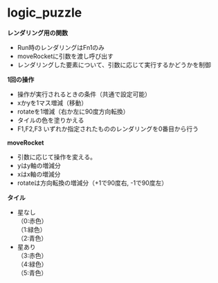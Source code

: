 # logic_puzzle

**レンダリング用の関数**
 - Run時のレンダリングはFn1のみ
 - moveRocketに引数を渡し呼び出す
 - レンダリングした要素について、引数に応じて実行するかどうかを制御

**1回の操作**
 - 操作が実行されるときの条件（共通で設定可能）
 - xかyを1マス増減（移動）
 - rotateを1増減（右か左に90度方向転換）
 - タイルの色を塗りかえる
 - F1,F2,F3 いずれか指定されたもののレンダリングを0番目から行う

**moveRocket**
 - 引数に応じて操作を変える。
 - yはy軸の増減分
 - xはx軸の増減分
 - rotateは方向転換の増減分（+1で90度右, -1で90度左）

**タイル**
 - 星なし  
（0:赤色）  
（1:緑色）  
（2:青色）
 - 星あり  
（3:赤色）  
（4:緑色）  
（5:青色）